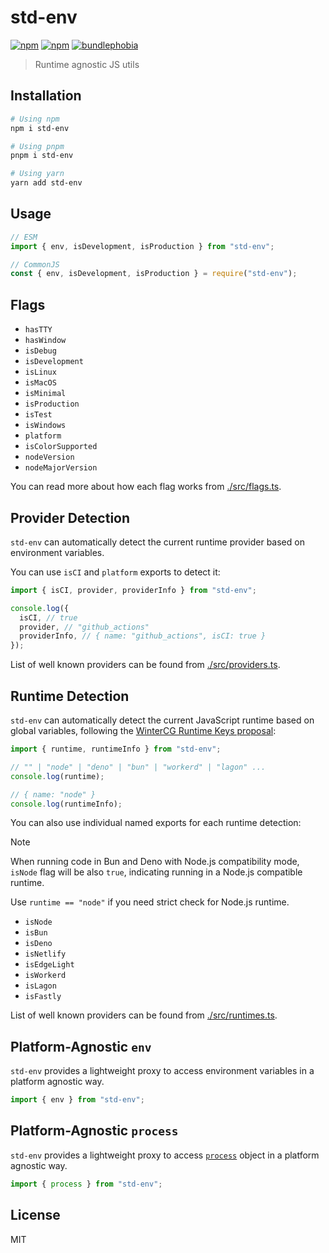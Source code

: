 # std-env

[![npm](https://img.shields.io/npm/dm/std-env.svg?style=flat-square)](http://npmjs.com/package/std-env)
[![npm](https://img.shields.io/npm/v/std-env.svg?style=flat-square)](http://npmjs.com/package/std-env)
[![bundlephobia](https://img.shields.io/bundlephobia/min/std-env/latest.svg?style=flat-square)](https://bundlephobia.com/result?p=std-env)

> Runtime agnostic JS utils

## Installation

```sh
# Using npm
npm i std-env

# Using pnpm
pnpm i std-env

# Using yarn
yarn add std-env
```

## Usage

```js
// ESM
import { env, isDevelopment, isProduction } from "std-env";

// CommonJS
const { env, isDevelopment, isProduction } = require("std-env");
```

## Flags

- `hasTTY`
- `hasWindow`
- `isDebug`
- `isDevelopment`
- `isLinux`
- `isMacOS`
- `isMinimal`
- `isProduction`
- `isTest`
- `isWindows`
- `platform`
- `isColorSupported`
- `nodeVersion`
- `nodeMajorVersion`

You can read more about how each flag works from [./src/flags.ts](./src/flags.ts).

## Provider Detection

`std-env` can automatically detect the current runtime provider based on environment variables.

You can use `isCI` and `platform` exports to detect it:

```ts
import { isCI, provider, providerInfo } from "std-env";

console.log({
  isCI, // true
  provider, // "github_actions"
  providerInfo, // { name: "github_actions", isCI: true }
});
```

List of well known providers can be found from [./src/providers.ts](./src/providers.ts).

## Runtime Detection

`std-env` can automatically detect the current JavaScript runtime based on global variables, following the [WinterCG Runtime Keys proposal](https://runtime-keys.proposal.wintercg.org/):

```ts
import { runtime, runtimeInfo } from "std-env";

// "" | "node" | "deno" | "bun" | "workerd" | "lagon" ...
console.log(runtime);

// { name: "node" }
console.log(runtimeInfo);
```

You can also use individual named exports for each runtime detection:

> [!NOTE]
> When running code in Bun and Deno with Node.js compatibility mode, `isNode` flag will be also `true`, indicating running in a Node.js compatible runtime.
>
> Use `runtime == "node"` if you need strict check for Node.js runtime.

- `isNode`
- `isBun`
- `isDeno`
- `isNetlify`
- `isEdgeLight`
- `isWorkerd`
- `isLagon`
- `isFastly`

List of well known providers can be found from [./src/runtimes.ts](./src/runtimes.ts).

## Platform-Agnostic `env`

`std-env` provides a lightweight proxy to access environment variables in a platform agnostic way.

```ts
import { env } from "std-env";
```

## Platform-Agnostic `process`

`std-env` provides a lightweight proxy to access [`process`](https://nodejs.org/api/process.html) object in a platform agnostic way.

```ts
import { process } from "std-env";
```

## License

MIT
